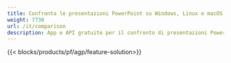 ```yaml
---
title: Confronta le presentazioni PowerPoint su Windows, Linux e macOS
weight: 7730
url: /it/comparison
description: App e API gratuite per il confronto di presentazioni PowerPoint per PPT, PPS, PPTX, POTX, PPSX, PPTM e ODP
---
```


{{< blocks/products/pf/agp/feature-solution>}} 

